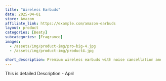 ```yaml
---
title: "Wireless Earbuds"
date: 2025-04-01
store: Amazon
affiliate_link: https://example.com/amazon-earbuds
layout: product
categories: [Beaty]
subcategories: [Fragrance]
images:
  - /assets/img/product-img/pro-big-4.jpg
  - /assets/img/product-img/product4.jpg

short_description: Premium wireless earbuds with noise cancellation and long battery life.
---
```


This is detailed Description - April
